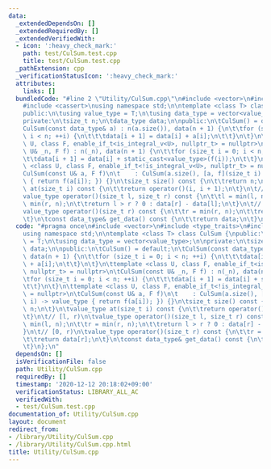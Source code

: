 ```yaml
---
data:
  _extendedDependsOn: []
  _extendedRequiredBy: []
  _extendedVerifiedWith:
  - icon: ':heavy_check_mark:'
    path: test/CulSum.test.cpp
    title: test/CulSum.test.cpp
  _pathExtension: cpp
  _verificationStatusIcon: ':heavy_check_mark:'
  attributes:
    links: []
  bundledCode: "#line 2 \"Utility/CulSum.cpp\"\n#include <vector>\n#include <type_traits>\n\
    #include <cassert>\nusing namespace std;\n\ntemplate <class T> class CulSum {\n\
    public:\n\tusing value_type = T;\n\tusing data_type = vector<value_type>;\n\n\
    private:\n\tsize_t n;\n\tdata_type data;\n\npublic:\n\tCulSum() = default;\n\t\
    CulSum(const data_type& a) : n(a.size()), data(n + 1) {\n\t\tfor (size_t i = 0;\
    \ i < n; ++i) {\n\t\t\tdata[i + 1] = data[i] + a[i];\n\t\t}\n\t}\n\ttemplate <class\
    \ U, class F, enable_if_t<is_integral_v<U>, nullptr_t> = nullptr>\n\tCulSum(const\
    \ U& _n, F f) : n(_n), data(n + 1) {\n\t\tfor (size_t i = 0; i < n; ++i) {\n\t\
    \t\tdata[i + 1] = data[i] + static_cast<value_type>(f(i));\n\t\t}\n\t}\n\ttemplate\
    \ <class U, class F, enable_if_t<!is_integral_v<U>, nullptr_t> = nullptr>\n\t\
    CulSum(const U& a, F f)\n\t    : CulSum(a.size(), [a, f](size_t i) -> value_type\
    \ { return f(a[i]); }) {}\n\tsize_t size() const {\n\t\treturn n;\n\t}\n\tvalue_type\
    \ at(size_t i) const {\n\t\treturn operator()(i, i + 1);\n\t}\n\t// [l, r)\n\t\
    value_type operator()(size_t l, size_t r) const {\n\t\tl = min(l, n);\n\t\tr =\
    \ min(r, n);\n\t\treturn l > r ? 0 : data[r] - data[l];\n\t}\n\t// [0, r)\n\t\
    value_type operator()(size_t r) const {\n\t\tr = min(r, n);\n\t\treturn data[r];\n\
    \t}\n\tconst data_type& get_data() const {\n\t\treturn data;\n\t}\n};\n"
  code: "#pragma once\n#include <vector>\n#include <type_traits>\n#include <cassert>\n\
    using namespace std;\n\ntemplate <class T> class CulSum {\npublic:\n\tusing value_type\
    \ = T;\n\tusing data_type = vector<value_type>;\n\nprivate:\n\tsize_t n;\n\tdata_type\
    \ data;\n\npublic:\n\tCulSum() = default;\n\tCulSum(const data_type& a) : n(a.size()),\
    \ data(n + 1) {\n\t\tfor (size_t i = 0; i < n; ++i) {\n\t\t\tdata[i + 1] = data[i]\
    \ + a[i];\n\t\t}\n\t}\n\ttemplate <class U, class F, enable_if_t<is_integral_v<U>,\
    \ nullptr_t> = nullptr>\n\tCulSum(const U& _n, F f) : n(_n), data(n + 1) {\n\t\
    \tfor (size_t i = 0; i < n; ++i) {\n\t\t\tdata[i + 1] = data[i] + static_cast<value_type>(f(i));\n\
    \t\t}\n\t}\n\ttemplate <class U, class F, enable_if_t<!is_integral_v<U>, nullptr_t>\
    \ = nullptr>\n\tCulSum(const U& a, F f)\n\t    : CulSum(a.size(), [a, f](size_t\
    \ i) -> value_type { return f(a[i]); }) {}\n\tsize_t size() const {\n\t\treturn\
    \ n;\n\t}\n\tvalue_type at(size_t i) const {\n\t\treturn operator()(i, i + 1);\n\
    \t}\n\t// [l, r)\n\tvalue_type operator()(size_t l, size_t r) const {\n\t\tl =\
    \ min(l, n);\n\t\tr = min(r, n);\n\t\treturn l > r ? 0 : data[r] - data[l];\n\t\
    }\n\t// [0, r)\n\tvalue_type operator()(size_t r) const {\n\t\tr = min(r, n);\n\
    \t\treturn data[r];\n\t}\n\tconst data_type& get_data() const {\n\t\treturn data;\n\
    \t}\n};\n"
  dependsOn: []
  isVerificationFile: false
  path: Utility/CulSum.cpp
  requiredBy: []
  timestamp: '2020-12-12 20:18:02+09:00'
  verificationStatus: LIBRARY_ALL_AC
  verifiedWith:
  - test/CulSum.test.cpp
documentation_of: Utility/CulSum.cpp
layout: document
redirect_from:
- /library/Utility/CulSum.cpp
- /library/Utility/CulSum.cpp.html
title: Utility/CulSum.cpp
---
```

